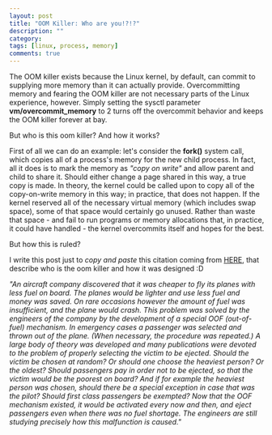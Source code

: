 ```yaml
---
layout: post
title: "OOM Killer: Who are you!?!?"
description: ""
category: 
tags: [linux, process, memory]
comments: true
---
```


The OOM killer exists because the Linux kernel, by default, can commit to supplying more 
memory than it can actually provide.
Overcommitting memory and fearing the OOM killer are not necessary parts of the Linux 
experience, however. Simply setting the sysctl parameter **vm/overcommit\_memory** to 
2 turns off the overcommit behavior and keeps the OOM killer forever at bay.

But who is this oom killer? And how it works?

First of all we can do an example: let's consider the **fork()** system call, which copies all 
of a process's memory for the new child process. In fact, all it does is to mark the memory 
as _"copy on write"_ and allow parent and child to share it. Should either change a page shared 
in this way, a true copy is made. In theory, the kernel could be called upon to copy all of 
the copy-on-write memory in this way; in practice, that does not happen. 
If the kernel reserved all of the necessary virtual memory (which includes swap space), some 
of that space would certainly go unused. Rather than waste that space - and fail to run programs 
or memory allocations that, in practice, it could have handled - the kernel overcommits itself and 
hopes for the best.  

But how this is ruled?

I write this post just to _copy and paste_ this citation coming from [HERE](https://lwn.net/Articles/104185/),
that describe who is the oom killer and how it was designed :D

_"An aircraft company discovered that it was cheaper to fly its planes with less fuel on board. 
The planes would be lighter and use less fuel and money was saved.
On rare occasions however the amount of fuel was insufficient, and the plane would crash. 
This problem was solved by the engineers of the company by the development of a special OOF
(out-of-fuel) mechanism. In emergency cases a passenger was selected and thrown out of the plane. 
(When necessary, the procedure was repeated.) 
A large body of theory was developed and many publications were devoted to the problem 
of properly selecting the victim to be ejected. Should the victim be chosen at random? 
Or should one choose the heaviest person? Or the oldest? Should passengers pay in order 
not to be ejected, so that the victim would be the poorest on board? And if for example 
the heaviest person was chosen, should there be a special exception in case that was the 
pilot? Should first class passengers be exempted? Now that the OOF mechanism existed, 
it would be activated every now and then, and eject passengers even when there was no 
fuel shortage. The engineers are still studying precisely how this malfunction is caused."_
